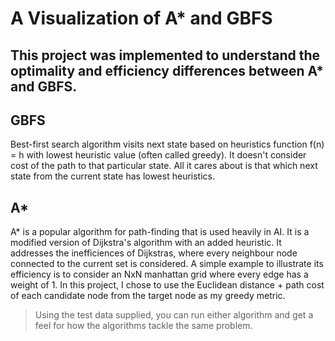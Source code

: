 # A Visualization of A* and GBFS 

## This project was implemented to understand the optimality and efficiency differences between A* and GBFS. 

## GBFS 

Best-first search algorithm visits next state based on heuristics function f(n) = h with lowest heuristic value (often called greedy). 
It doesn't consider cost of the path to that particular state. All it cares about is that which next state from the current state 
has lowest heuristics.


## A*

A* is a popular algorithm for path-finding that is used heavily in AI. It is a modified version of Dijkstra's algorithm 
with an added heuristic. It addresses the inefficiences of Dijkstras, where every neighbour node connected to the current set 
is considered. A simple example to illustrate its efficiency is to consider an NxN manhattan grid where every edge has a weight
of 1. In this project, I chose to use the Euclidean distance + path cost of each candidate node from the target node as my greedy metric. 

> Using the test data supplied, you can run either algorithm and get a feel for how the algorithms tackle the same problem. 

